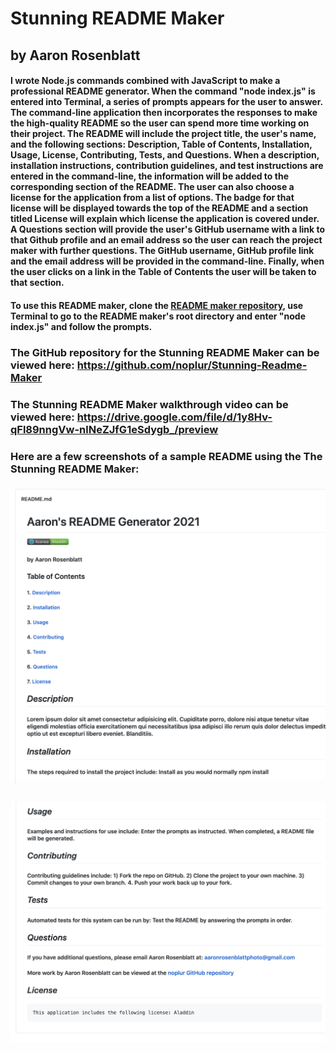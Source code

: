 # Stunning README Maker
## by Aaron Rosenblatt
#### I wrote Node.js commands combined with JavaScript to make a professional README generator. When the command "node index.js" is entered into Terminal, a series of prompts appears for the user to answer. The command-line application then incorporates the responses to make the high-quality README so the user can spend more time working on their project. The README will include the project title, the user's name, and the following sections: Description, Table of Contents, Installation, Usage, License, Contributing, Tests, and Questions. When a description, installation instructions, contribution guidelines, and test instructions are entered in the command-line, the information will be added to the corresponding section of the README. The user can also choose a license for the application from a list of options. The badge for that license will be displayed towards the top of the README and a section titled License will explain which license the application is covered under. A Questions section will provide the user's GitHub username with a link to that Github profile and an email address so the user can reach the project maker with further questions. The GitHub username, GitHub profile link and the email address will be provided in the command-line. Finally, when the user clicks on a link in the Table of Contents the user will be taken to that section. 

#### To use this README maker, clone the [README maker repository](https://github.com/noplur/Stunning-Readme-Maker), use Terminal to go to the README maker's root directory and enter "node index.js" and follow the prompts.  

### The GitHub repository for the Stunning README Maker can be viewed here: https://github.com/noplur/Stunning-Readme-Maker

### The Stunning README Maker walkthrough video can be viewed here: https://drive.google.com/file/d/1y8Hv-qFl89nngVw-nlNeZJfG1eSdygb_/preview

### Here are a few screenshots of a sample README using the The Stunning README Maker:
### ![](./images/readme-generator-01.jpg)
### ![](./images/readme-generator-02.jpg)